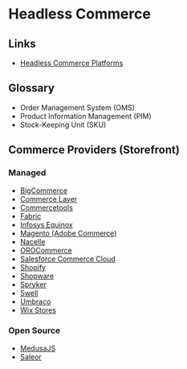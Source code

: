 # Headless Commerce

<!--
https://blazity.com/services/headless-ecommerce-solutions
-->

## Links

- [Headless Commerce Platforms](https://headlesscommerceplatforms.com)

## Glossary

- Order Management System (OMS)
- Product Information Management (PIM)
- Stock-Keeping Unit (SKU)

## Commerce Providers (Storefront)

### Managed

- [BigCommerce](https://bigcommerce.com)
- [Commerce Layer](/commercelayer.md)
- [Commercetools](https://commercetools.com)
- [Fabric](/fabric.md)
- [Infosys Equinox](https://infosysequinox.com)
- [Magento (Adobe Commerce)](https://magento.com)
- [Nacelle](https://nacelle.com)
- [OROCommerce](https://oroinc.com/b2b-ecommerce)
- [Salesforce Commerce Cloud](https://salesforce.com/products/commerce/)
- [Shopify](https://shopify.com)
- [Shopware](https://shopware.com)
- [Spryker](https://spryker.com)
- [Swell](https://swell.is)
- [Umbraco](https://umbraco.com/products/add-ons/commerce)
- [Wix Stores](https://wix.com/app-market/wix-stores)

<!--
https://github.com/vendure-ecommerce/vendure
https://crystallize.com
https://vtex.com
-->

### Open Source

- [MedusaJS](/medusajs/README.md)
- [Saleor](/saleor/README.md)

<!--
https://github.com/vendure-ecommerce/vendure
https://github.com/sylius/sylius
https://github.com/spree/spree
https://vtex.com/br-pt/headless-commerce

https://github.com/search?q=Headless+Commerce&type=repositories&s=stars&o=desc
https://github.com/netlify/gocommerce
-->
